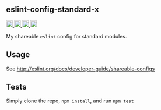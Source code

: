 <a name="eslint-config-standard-x"></a>

## eslint-config-standard-x

<a href="https://travis-ci.org/Xotic750/eslint-config-standard-x"
title="Travis status">
<img
src="https://travis-ci.org/Xotic750/eslint-config-standard-x.svg?branch=master"
alt="Travis status" height="18">
</a>
<a href="https://david-dm.org/Xotic750/eslint-config-standard-x"
title="Dependency status">
<img src="https://david-dm.org/Xotic750/eslint-config-standard-x.svg"
alt="Dependency status" height="18"/>
</a>
<a
href="https://david-dm.org/Xotic750/eslint-config-standard-x#info=devDependencies"
title="devDependency status">
<img src="https://david-dm.org/Xotic750/eslint-config-standard-x/dev-status.svg"
alt="devDependency status" height="18"/>
</a>
<a href="https://badge.fury.io/js/%40xotic750%2Feslint-config-standard-x" title="npm version">
<img src="https://badge.fury.io/js/%40xotic750%2Feslint-config-standard-x.svg"
alt="npm version" height="18">
</a>

My shareable `eslint` config for standard modules.

## Usage

See http://eslint.org/docs/developer-guide/shareable-configs

## Tests

Simply clone the repo, `npm install`, and run `npm test`
